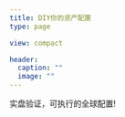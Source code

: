 ```yaml
---
title: DIY你的资产配置
type: page

view: compact

header:
  caption: ""
  image: ""
---
```


实盘验证，可执行的全球配置!
